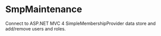 SmpMaintenance
==============

Connect to ASP.NET MVC 4 SimpleMembershipProvider data store and add/remove users and roles.
